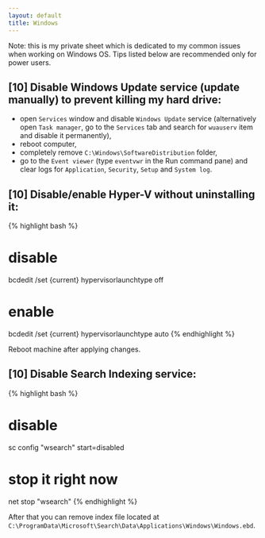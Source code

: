 ```yaml
---
layout: default
title: Windows
---
```


Note: this is my private sheet which is dedicated to my common issues when working on Windows OS. Tips listed below are recommended only for power users.

## [10] Disable Windows Update service (update manually) to prevent killing my hard drive: ##

- open `Services` window and disable `Windows Update` service (alternatively open `Task manager`, go to the `Services` tab and search for `wuauserv` item and disable it permanently),
- reboot computer,
- completely remove `C:\Windows\SoftwareDistribution` folder,
- go to the `Event viewer` (type `eventvwr` in the Run command pane) and clear logs for `Application`, `Security`, `Setup` and `System log`.

## [10] Disable/enable Hyper-V without uninstalling it: ##

{% highlight bash %}
# disable
bcdedit /set {current} hypervisorlaunchtype off

# enable
bcdedit /set {current} hypervisorlaunchtype auto
{% endhighlight %}

Reboot machine after applying changes.

## [10] Disable Search Indexing service: ##

{% highlight bash %}
# disable
sc config "wsearch" start=disabled

# stop it right now
net stop "wsearch"
{% endhighlight %}

After that you can remove index file located at `C:\ProgramData\Microsoft\Search\Data\Applications\Windows\Windows.ebd`.

